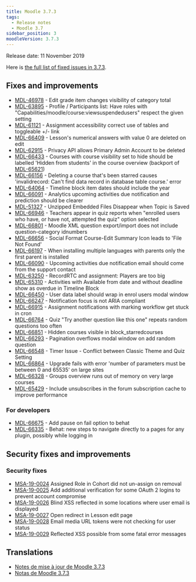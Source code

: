 ```yaml
---
title: Moodle 3.7.3
tags:
  - Release notes
  - Moodle 3.7
sidebar_position: 3
moodleVersion: 3.7.3
---
```

Release date: 11 November 2019

Here is [the full list of fixed issues in 3.7.3](https://tracker.moodle.org/secure/IssueNavigator!executeAdvanced.jspa?jqlQuery=project+%3D+mdl+AND+resolution+%3D+fixed+AND+fixVersion+in+%28%223.7.3%22%29+ORDER+BY+priority+DESC&runQuery=true&clear=true).

## Fixes and improvements

- [MDL-46978](https://tracker.moodle.org/browse/MDL-46978) - Edit grade item changes visibility of category total
- [MDL-63895](https://tracker.moodle.org/browse/MDL-63895) - Profile / Participants list: Have roles with "Capabilities/moodle/course:viewsuspendedusers" respect the given setting
- [MDL-61121](https://tracker.moodle.org/browse/MDL-61121) - Assignment accessibility correct use of tables and toggleable +/- link
- [MDL-66409](https://tracker.moodle.org/browse/MDL-66409) - Lesson's numerical answers with value 0 are deleted on edit
- [MDL-62915](https://tracker.moodle.org/browse/MDL-62915) - Privacy API allows Primary Admin Account to be deleted
- [MDL-66433](https://tracker.moodle.org/browse/MDL-66433) - Courses with course visibility set to hide should be labelled 'Hidden from students' in the course overview (backport of [MDL-65621](https://tracker.moodle.org/browse/MDL-65621))
- [MDL-66156](https://tracker.moodle.org/browse/MDL-66156) - Deleting a course that's been starred causes 'invalidrecord: Can't find data record in database table course.' error
- [MDL-64064](https://tracker.moodle.org/browse/MDL-64064) - Timeline block item dates should include the year
- [MDL-66091](https://tracker.moodle.org/browse/MDL-66091) - Analytics upcoming activities due notification and prediction should be clearer
- [MDL-51327](https://tracker.moodle.org/browse/MDL-51327) - Unzipped Embedded Files Disappear when Topic is Saved
- [MDL-66946](https://tracker.moodle.org/browse/MDL-66946) - Teachers appear in quiz reports when "enrolled users who have, or have not, attempted the quiz" option selected
- [MDL-66801](https://tracker.moodle.org/browse/MDL-66801) - Moodle XML question export/import does not include question-category idnumbers
- [MDL-66656](https://tracker.moodle.org/browse/MDL-66656) - Social Format Course-Edit Summary Icon leads to 'File Not Found'
- [MDL-66197](https://tracker.moodle.org/browse/MDL-66197) - When installing multiple languages with parents only the first parent is installed
- [MDL-66090](https://tracker.moodle.org/browse/MDL-66090) - Upcoming activities due notification email should come from the support contact
- [MDL-63250](https://tracker.moodle.org/browse/MDL-63250) - RecordRTC and assignment: Players are too big
- [MDL-65310](https://tracker.moodle.org/browse/MDL-65310) - Activities with Available from date and without deadline show as overdue in Timeline Block
- [MDL-66450](https://tracker.moodle.org/browse/MDL-66450) - User data label should wrap in enrol users modal window
- [MDL-66247](https://tracker.moodle.org/browse/MDL-66247) - Notification focus is not ARIA compliant
- [MDL-66915](https://tracker.moodle.org/browse/MDL-66915) - Assignment notifications with marking workflow get stuck in cron
- [MDL-66764](https://tracker.moodle.org/browse/MDL-66764) - Quiz "Try another question like this one" repeats random questions too often
- [MDL-66851](https://tracker.moodle.org/browse/MDL-66851) - Hidden courses visible in block_starredcourses
- [MDL-66293](https://tracker.moodle.org/browse/MDL-66293) - Pagination overflows modal window on add random question
- [MDL-66548](https://tracker.moodle.org/browse/MDL-66548) - Timer Issue - Conflict between Classic Theme and Quiz Setting
- [MDL-66864](https://tracker.moodle.org/browse/MDL-66864) - Upgrade fails with error 'number of parameters must be between 0 and 65535' on large sites
- [MDL-66328](https://tracker.moodle.org/browse/MDL-66328) - Groups overview runs out of memory on very large courses
- [MDL-65429](https://tracker.moodle.org/browse/MDL-65429) - Include unsubscribes in the forum subscription cache to improve performance

### For developers

- [MDL-66675](https://tracker.moodle.org/browse/MDL-66675) - Add pause on fail option to behat
- [MDL-66335](https://tracker.moodle.org/browse/MDL-66335) - Behat: new steps to navigate directly to a pages for any plugin, possibly while logging in

## Security fixes and improvements

### Security fixes

- [MSA-19-0024](https://moodle.org/mod/forum/discuss.php?d=393582) Assigned Role in Cohort did not un-assign on removal
- [MSA-19-0025](https://moodle.org/mod/forum/discuss.php?d=393583) Add additional verification for some OAuth 2 logins to prevent account compromise
- [MSA-19-0026](https://moodle.org/mod/forum/discuss.php?d=393584) Blind XSS reflected in some locations where user email is displayed
- [MSA-19-0027](https://moodle.org/mod/forum/discuss.php?d=393585) Open redirect in Lesson edit page
- [MSA-19-0028](https://moodle.org/mod/forum/discuss.php?d=393586) Email media URL tokens were not checking for user status
- [MSA-19-0029](https://moodle.org/mod/forum/discuss.php?d=393587) Reflected XSS possible from some fatal error messages

## Translations

- [Notes de mise à jour de Moodle 3.7.3](https://docs.moodle.org/fr/Notes_de_mise_à_jour_de_Moodle_3.7.3)
- [Notas de Moodle 3.7.3](https://docs.moodle.org/es/Notas_de_Moodle_3.7.3)
